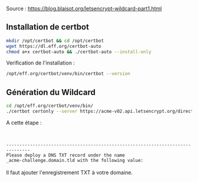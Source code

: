 Source : https://blog.blaisot.org/letsencrypt-wildcard-part1.html

## Installation de certbot
```bash
mkdir /opt/certbot && cd /opt/certbot
wget https://dl.eff.org/certbot-auto
chmod a+x certbot-auto && ./certbot-auto --install-only
```

Verification de l'installation :
```bash
/opt/eff.org/certbot/venv/bin/certbot --version
```

## Génération du Wildcard

```bash
cd /opt/eff.org/certbot/venv/bin/
./certbot certonly --server https://acme-v02.api.letsencrypt.org/directory --manual -d '*.domain.com' --manual-public-ip-logging-ok
```
<p>A cette étape :</p>
<br/>
<code>
-------------------------------------------------------------------------------
Please deploy a DNS TXT record under the name
_acme-challenge.domain.tld with the following value:
</code>
<br/>
Il faut ajouter l'enregistrement TXT à votre domaine.
